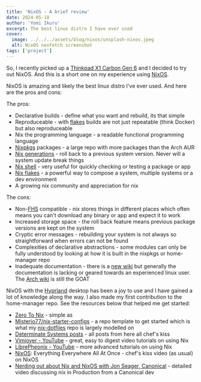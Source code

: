 ```yaml
---
title: 'NixOS - A brief review'
date: 2024-05-18
author: 'Yomi Ikuru'
excerpt: The best linux distro I have ever used
cover:
  image: ../../../assets/blog/nixos/unsplash-nixos.jpeg
  alt: NixOS neofetch screenshot
tags: ['project']
---
```


So, I recently picked up a [Thinkpad X1 Carbon Gen 6](<https://www.lenovo.com/gb/en/p/laptops/thinkpad/thinkpadx1/thinkpad-x1-carbon-(6th-gen)/22tp2txx16g>) and I decided to try out NixOS. And this is a short one on my experience using [NixOS](https://nixos.org).

NixOS is amazing and likely the best linux distro I've ever used. And here are the pros and cons:

The pros:

- Declarative builds - define what you want and rebuild, its that simple
- Reproduceable - with [flakes](https://www.tweag.io/blog/2020-05-25-flakes) builds are not just repeatable (think Docker) but also reproduceable
- Nix the programming language - a readable functional programming language
- [Nixpkgs](https://search.nixos.org/packages) packages - a large repo with more packages than the Arch AUR
- [Nix generations](https://nixos.wiki/wiki/Overview_of_the_NixOS_Linux_distribution) - roll back to a previous system version. Never will a system update break things
- [Nix shell](https://nix.dev/tutorials/first-steps/declarative-shell.html) - very useful for quickly checking or testing a package or app
- [Nix flakes](https://nixos.wiki/wiki/Flakes) - a powerful way to compose a system, multiple systems or a dev environment
- A growing nix community and appreciation for nix

The cons:

- Non-[FHS](https://en.wikipedia.org/wiki/Filesystem_Hierarchy_Standard) compatible - nix stores things in different places which often means you can't download any binary or app and expect it to work
- Increased storage space - the roll back feature means previous package versions are kept on the system
- Cryptic error messages - rebuilding your system is not always so straightforward when errors can not be found
- Complexities of declarative abstractions - some modules can only be fully understood by looking at how it is built in the nixpkgs or home-manager repo
- Inadequate documentation - there is a [new wiki](https://wiki.nixos.org/wiki/NixOS_Wiki) but generally the documentation is lacking or geared towards an experienced linux user. The [Arch wiki](https://wiki.archlinux.org) is still the GOAT

NixOS with the [Hyprland](https://hyprland.org) desktop has been a joy to use and I have gained a lot of knowledge along the way. I also made my first contribution to the home-manager repo. See the resources below that helped me get started:

- [Zero To Nix](https://zero-to-nix.com) - simple as
- [Misterio77/nix-starter-configs](https://github.com/Misterio77/nix-starter-configs) - a repo template to get started which is what my [nix-dotfiles](https://github.com/abayomi185/nix-dotfiles) repo is largely modelled on
- [Determinate Systems posts](https://determinate.systems/posts) - all posts from here all chef's kiss
- [Vimjoyer - YouTube](https://www.youtube.com/@vimjoyer) - great, easy to digest video tutorials on using Nix
- [LibrePheonix - YouTube](https://www.youtube.com/@librephoenix) - more advanced tutorials on using Nix
- [NixOS](https://www.youtube.com/watch?v=CwfKlX3rA6E): Everything Everywhere All At Once - chef's kiss video (as usual) on NixOS
- [Nerding out about Nix and NixOS with Jon Seager, Canonical](https://www.youtube.com/watch?v=9l-U2NwbKOc&t=1198s) - detailed video discussing nix in Production from a Canonical dev
